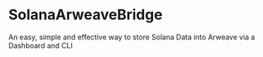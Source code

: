# SolanaArweaveBridge
An easy, simple and effective way to store Solana Data into Arweave via a Dashboard and CLI
